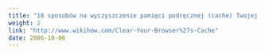 ```yaml
---
title: "18 sposobów na wyczyszczenie pamięci podręcznej (cache) Twojej przeglądarki internetowej (ang.)"
weight: 2
link: "http://www.wikihow.com/Clear-Your-Browser%27s-Cache"
date: 2006-10-06
---
```


